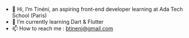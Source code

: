 - 👋 Hi, I’m Tinéni, an aspiring front-end developer learning at Ada Tech School (Paris)
- 🌱 I’m currently learning Dart & Flutter 
- 📫 How to reach me : btineni@gmail.com



